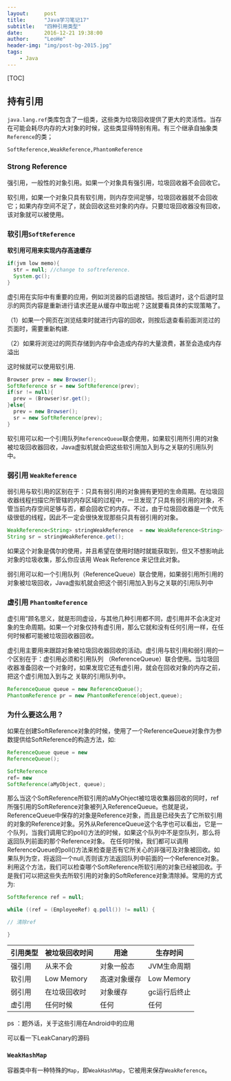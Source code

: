 ```yaml
---
layout:     post
title:      "Java学习笔记17"
subtitle:   "四种引用类型"
date:       2016-12-21 19:38:00
author:     "LeoHe"
header-img: "img/post-bg-2015.jpg"
tags:
    - Java	
---
```


[TOC]

## 持有引用

`java.lang.ref`类库包含了一组类，这些类为垃圾回收提供了更大的灵活性。当存在可能会耗尽内存的大对象的时候，这些类显得特别有用。有三个继承自抽象类`Reference`的类；

`SoftReference,WeakReference,PhantomReference`

### Strong Reference

强引用，一般性的对象引用。如果一个对象具有强引用，垃圾回收器不会回收它。

软引用，如果一个对象只具有软引用，则内存空间足够，垃圾回收器就不会回收它；如果内存空间不足了，就会回收这些对象的内存。只要垃圾回收器没有回收，该对象就可以被使用。

### 软引用`SoftReference`

**软引用可用来实现内存高速缓存**

```java
if(jvm low memo){
  str = null; //change to softreference.
  System.gc();
}
```

虚引用在实际中有重要的应用，例如浏览器的后退按钮。按后退时，这个后退时显示的网页内容是重新进行请求还是从缓存中取出呢？这就要看具体的实现策略了。

（1）如果一个网页在浏览结束时就进行内容的回收，则按后退查看前面浏览过的页面时，需要重新构建.

（2）如果将浏览过的网页存储到内存中会造成内存的大量浪费，甚至会造成内存溢出

这时候就可以使用软引用.

```java
Browser prev = new Browser();
SoftReference sr = new SoftReference(prev);
if(sr != null){
  prev = (Browser)sr.get();
}else{
  prev = new Browser();
  sr = new SoftReference(prev);
}
```

软引用可以和一个引用队列`ReferenceQueue`联合使用，如果软引用所引用的对象被垃圾回收器回收，Java虚拟机就会把这些软引用加入到与之关联的引用队列中。



### 弱引用 `WeakReference`

弱引用与软引用的区别在于：只具有弱引用的对象拥有更短的生命周期。在垃圾回收器线程扫描它所管辖的内存区域的过程中，一旦发现了只具有弱引用的对象，不管当前内存空间足够与否，都会回收它的内存。不过，由于垃圾回收器是一个优先级很低的线程，因此不一定会很快发现那些只具有弱引用的对象。

```java
WeakReference<String> stringWeakReference  = new WeakReference<String>("llllll");
String sr = stringWeakReference.get();
```

如果这个对象是偶尔的使用，并且希望在使用时随时就能获取到，但又不想影响此对象的垃圾收集，那么你应该用 Weak Reference 来记住此对象。

弱引用可以和一个引用队列（ReferenceQueue）联合使用，如果弱引用所引用的对象被垃圾回收，Java虚拟机就会把这个弱引用加入到与之关联的引用队列中



### 虚引用 `PhantomReference`

虚引用”顾名思义，就是形同虚设，与其他几种引用都不同，虚引用并不会决定对象的生命周期。如果一个对象仅持有虚引用，那么它就和没有任何引用一样，在任何时候都可能被垃圾回收器回收。

 虚引用主要用来跟踪对象被垃圾回收器回收的活动。虚引用与软引用和弱引用的一个区别在于：虚引用必须和引用队列 （ReferenceQueue）联合使用。当垃圾回收器准备回收一个对象时，如果发现它还有虚引用，就会在回收对象的内存之前，把这个虚引用加入到与之 关联的引用队列中。

```java
ReferenceQueue queue = new ReferenceQueue();
PhantomReference pr = new PhantomReference(object,queue);
```



### 为什么要这么用？

如果在创建SoftReference对象的时候，使用了一个ReferenceQueue对象作为参数提供给SoftReference的构造方法，如:

```java
ReferenceQueue queue = new
ReferenceQueue();

SoftReference
ref= new
SoftReference(aMyObject, queue); 
```

那么当这个SoftReference所软引用的aMyOhject被垃圾收集器回收的同时，ref所强引用的SoftReference对象被列入ReferenceQueue。也就是说，ReferenceQueue中保存的对象是Reference对象，而且是已经失去了它所软引用的对象的Reference对象。另外从ReferenceQueue这个名字也可以看出，它是一个队列，当我们调用它的poll()方法的时候，如果这个队列中不是空队列，那么将返回队列前面的那个Reference对象。
在任何时候，我们都可以调用ReferenceQueue的poll()方法来检查是否有它所关心的非强可及对象被回收。如果队列为空，将返回一个null,否则该方法返回队列中前面的一个Reference对象。利用这个方法，我们可以检查哪个SoftReference所软引用的对象已经被回收。于是我们可以把这些失去所软引用的对象的SoftReference对象清除掉。常用的方式为:

```java
SoftReference ref = null;

while ((ref = (EmployeeRef) q.poll()) != null) {

// 清除ref

}
```





| 引用类型 | 被垃圾回收时间    | 用途     | 生存时间       |
| ---- | ---------- | ------ | ---------- |
| 强引用  | 从来不会       | 对象一般态  | JVM生命周期    |
| 软引用  | Low Memory | 高速对象缓存 | Low Memory |
| 弱引用  | 在垃圾回收时     | 对象缓存   | gc运行后终止    |
| 虚引用  | 任何时候       | 任何     | 任何         |



ps ：题外话，关于这些引用在Android中的应用

可以看一下LeakCanary的源码





### `WeakHashMap`

容器类中有一种特殊的`Map`，即`WeakHashMap`，它被用来保存`WeakReference`。



